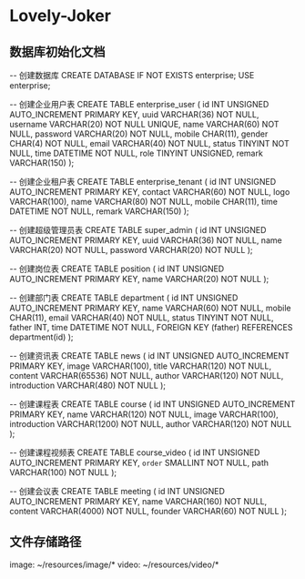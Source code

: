 # Lovely-Joker
## 数据库初始化文档
-- 创建数据库
CREATE DATABASE IF NOT EXISTS enterprise;
USE enterprise;

-- 创建企业用户表
CREATE TABLE enterprise_user (
    id INT UNSIGNED AUTO_INCREMENT PRIMARY KEY,
    uuid VARCHAR(36) NOT NULL,
    username VARCHAR(20) NOT NULL UNIQUE,
    name VARCHAR(60) NOT NULL,
    password VARCHAR(20) NOT NULL,
    mobile CHAR(11),
    gender CHAR(4) NOT NULL,
    email VARCHAR(40) NOT NULL,
    status TINYINT NOT NULL,
    time DATETIME NOT NULL,
    role TINYINT UNSIGNED,
    remark VARCHAR(150)
);

-- 创建企业租户表
CREATE TABLE enterprise_tenant (
    id INT UNSIGNED AUTO_INCREMENT PRIMARY KEY,
    contact VARCHAR(60) NOT NULL,
    logo VARCHAR(100),
    name VARCHAR(80) NOT NULL,
    mobile CHAR(11),
    time DATETIME NOT NULL,
    remark VARCHAR(150)
);

-- 创建超级管理员表
CREATE TABLE super_admin (
    id INT UNSIGNED AUTO_INCREMENT PRIMARY KEY,
    uuid VARCHAR(36) NOT NULL,
    name VARCHAR(20) NOT NULL,
    password VARCHAR(20) NOT NULL
);

-- 创建岗位表
CREATE TABLE position (
    id INT UNSIGNED AUTO_INCREMENT PRIMARY KEY,
    name VARCHAR(20) NOT NULL
);

-- 创建部门表
CREATE TABLE department (
    id INT UNSIGNED AUTO_INCREMENT PRIMARY KEY,
    name VARCHAR(60) NOT NULL,
    mobile CHAR(11),
    email VARCHAR(40) NOT NULL,
    status TINYINT NOT NULL,
    father INT,
    time DATETIME NOT NULL,
    FOREIGN KEY (father) REFERENCES department(id)
);

-- 创建资讯表
CREATE TABLE news (
    id INT UNSIGNED AUTO_INCREMENT PRIMARY KEY,
    image VARCHAR(100),
    title VARCHAR(120) NOT NULL,
    content VARCHAR(65536) NOT NULL,
    author VARCHAR(120) NOT NULL,
    introduction VARCHAR(480) NOT NULL
);

-- 创建课程表
CREATE TABLE course (
    id INT UNSIGNED AUTO_INCREMENT PRIMARY KEY,
    name VARCHAR(120) NOT NULL,
    image VARCHAR(100),
    introduction VARCHAR(1200) NOT NULL,
    author VARCHAR(120) NOT NULL
);

-- 创建课程视频表
CREATE TABLE course_video (
    id INT UNSIGNED AUTO_INCREMENT PRIMARY KEY,
    `order` SMALLINT NOT NULL,
    path VARCHAR(100) NOT NULL
);

-- 创建会议表
CREATE TABLE meeting (
    id INT UNSIGNED AUTO_INCREMENT PRIMARY KEY,
    name VARCHAR(160) NOT NULL,
    content VARCHAR(4000) NOT NULL,
    founder VARCHAR(60) NOT NULL
);

## 文件存储路径
image: ~/resources/image/*
video: ~/resources/video/*